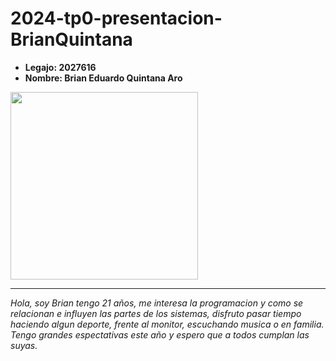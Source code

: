 # 2024-tp0-presentacion-BrianQuintana

- **Legajo: 2027616**
- **Nombre: Brian Eduardo Quintana Aro**

<img width="300px" src=https://github.com/Brian-Edu/2024-tp0-presentacion-BrianQuintana/assets/164660715/17979935-4d06-4377-b219-102752201d27>

___

*<p>Hola, soy Brian tengo 21 años, me interesa la programacion y como se relacionan e influyen las partes de los sistemas, disfruto pasar tiempo haciendo algun deporte, frente al monitor, escuchando musica o en familia. Tengo grandes espectativas este año y espero que a todos cumplan las suyas.</p>*
